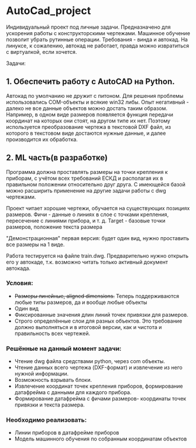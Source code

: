 # AutoCad_project

  Индивидуальный проект под личные задачи. Предназначено для ускорения работы с конструкторскими чертежами. Машинное обучение позволит убрать рутинные операции. Требования - винда и автокад. На линуксе, к сожалению, автокад не работает, правда можно извратиться с виртуалкой, если хочется.

  Задачи:
  ## **1. Обеспечить работу с AutoCAD на Python.**
  Автокад по умолчанию не дружит с питоном. Для решения проблемы использовались  COM-объекты и всякие win32 либы. Опыт негативный - далеко не все данные объектов можно достать таким образом. Например, в одном виде размеров появляется функция передачи координат на которых они стоят, на другом типе их нет. Поэтому используется преобразование чертежа в текстовой DXF файл, из которого в текстовом виде достаются нужные данные, и далее производится их обработка.  
  
  ## **2. ML часть(в разработке)**
  Программа должна проставлять размеры на точки крепления к приборам, с учётом всех требований ЕСКД и располагая их в правильном положении относительно друг друга. С имеющейся базой можно расширить применение на другие задачи работы с dwg чертежами.

  Проект читает хорошие чертежи, обучается на существующих позициях размеров. Фичи - данные о линиях в слое с точками крепления, пересечение с линиями прибора, и т. д. Target - базовые точки размеров, положение текста размера

  "Демонстрационная" первая версия: будет один вид, нужно проставить все размеры на 1 виде.

  Работа тестируется на файле train.dwg. Предварительно нужно открыть его у автокаде, т.к. возможно читать только активный документ автокада.
  
  
   ### Условия:
   
  - ~~Размеры линейные, aligned dimensions.~~ Теперь поддерживаются любые типы размеров, да и вообще любые объекты
  - Один вид
  - Фиксированные значения длин линий точек привязки для размеров.
  - Строго определённые слои для разных объектов. Это требование должно выполняться и в итоговой версии, как и чистота и правильность всех чертежей.
  
  
   ### Решённые на данный момент задачи:  
  - Чтение dwg файла средствами python, через com объекты. 
  - Чтение данных всего чертежа (DXF-формат) и извлечение из него нужной информации.
  - Возможность взрывать блоки.
  - Извлечение координат точек крепления приборов, формирование датафрейма с данными для каждого прибора.
  - Формирование датафрейма с фичами размеров- координаты точек привязки и текста размера.
 

  
   ### Необходимо реализовать:
   - Линии приборов в датафрейме приборов
   - Модель машинного обучения по собранным координатам объектов
